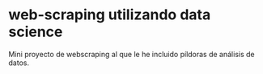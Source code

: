 # web-scraping utilizando data science
Mini proyecto de webscraping al que le he incluido píldoras de análisis de datos. 
